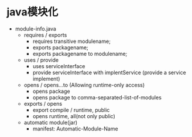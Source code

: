 # java模块化
- module-info.java
    - requires / exports
        - requires transitive modulename;
        - exports packagename;
        - exports packagename to modulename;
    - uses / provide
        - uses serviceInterface
        - provide serviceInterface with implentService (provide a service implement)
    - opens / opens…to (Allowing runtime-only access)
        - opens package
        - opens package to comma-separated-list-of-modules
    - exports / opens
      - export compile / runtime, public
      - opens runtime, all(not only public)
    - automatic module(jar)
      - manifest: Automatic-Module-Name